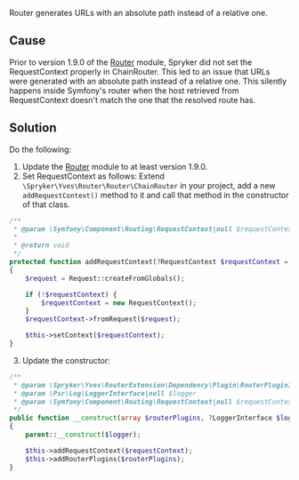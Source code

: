 Router generates URLs with an absolute path instead of a relative one.

## Cause

Prior to version 1.9.0 of the [Router](https://github.com/spryker/router) module, Spryker did not set the RequestContext properly in ChainRouter. This led to an issue that URLs were generated with an absolute path instead of a relative one. This silently happens inside Symfony's router when the host retrieved from RequestContext doesn't match the one that the resolved route has.

## Solution
Do the following:

1. Update the [Router](https://github.com/spryker/router) module to at least version 1.9.0.
2. Set RequestContext as follows: Extend `\Spryker\Yves\Router\Router\ChainRouter` in your project, add a new `addRequestContext()` method to it and call that method in the constructor of that class.

```php
/**
 * @param \Symfony\Component\Routing\RequestContext|null $requestContext
 *
 * @return void
 */
protected function addRequestContext(?RequestContext $requestContext = null): void
{
    $request = Request::createFromGlobals();

    if (!$requestContext) {
        $requestContext = new RequestContext();
    }
    $requestContext->fromRequest($request);

    $this->setContext($requestContext);
}

```
    

3. Update the constructor:

```php
/**
 * @param \Spryker\Yves\RouterExtension\Dependency\Plugin\RouterPluginInterface[] $routerPlugins
 * @param \Psr\Log\LoggerInterface|null $logger
 * @param \Symfony\Component\Routing\RequestContext|null $requestContext
 */
public function __construct(array $routerPlugins, ?LoggerInterface $logger = null, ?RequestContext $requestContext = null)
{
    parent::__construct($logger);

    $this->addRequestContext($requestContext);
    $this->addRouterPlugins($routerPlugins);
}
```




